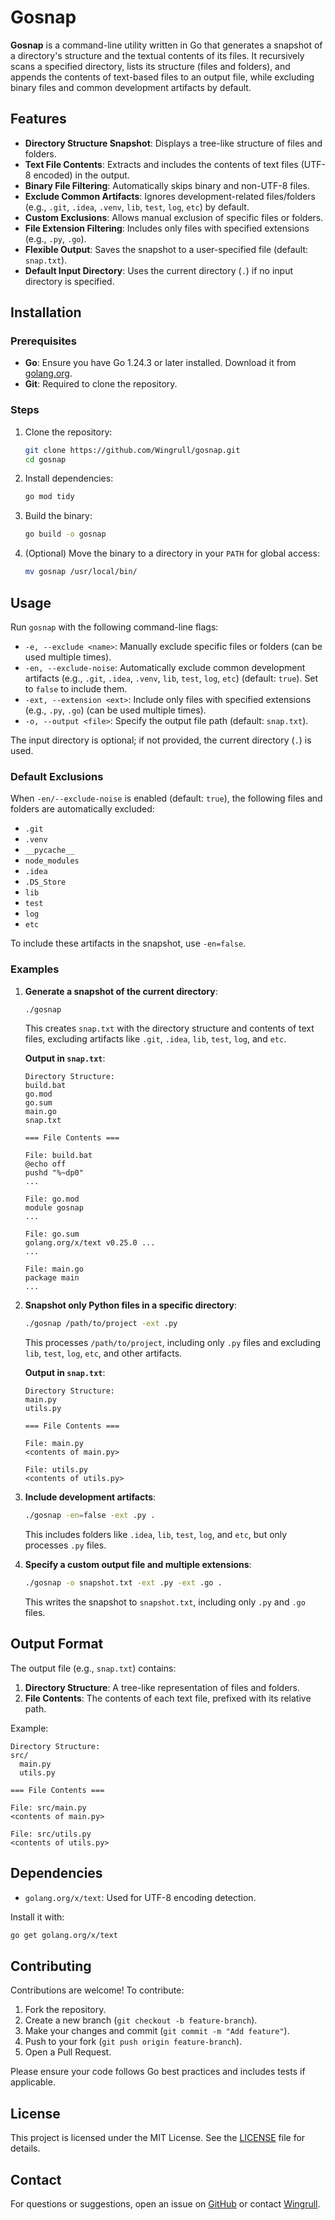 # Gosnap

**Gosnap** is a command-line utility written in Go that generates a snapshot of a directory's structure and the textual contents of its files. It recursively scans a specified directory, lists its structure (files and folders), and appends the contents of text-based files to an output file, while excluding binary files and common development artifacts by default.

## Features

- **Directory Structure Snapshot**: Displays a tree-like structure of files and folders.
- **Text File Contents**: Extracts and includes the contents of text files (UTF-8 encoded) in the output.
- **Binary File Filtering**: Automatically skips binary and non-UTF-8 files.
- **Exclude Common Artifacts**: Ignores development-related files/folders (e.g., `.git`, `.idea`, `.venv`, `lib`, `test`, `log`, `etc`) by default.
- **Custom Exclusions**: Allows manual exclusion of specific files or folders.
- **File Extension Filtering**: Includes only files with specified extensions (e.g., `.py`, `.go`).
- **Flexible Output**: Saves the snapshot to a user-specified file (default: `snap.txt`).
- **Default Input Directory**: Uses the current directory (`.`) if no input directory is specified.

## Installation

### Prerequisites
- **Go**: Ensure you have Go 1.24.3 or later installed. Download it from [golang.org](https://golang.org/dl/).
- **Git**: Required to clone the repository.

### Steps
1. Clone the repository:
   ```bash
   git clone https://github.com/Wingrull/gosnap.git
   cd gosnap
   ```
2. Install dependencies:
   ```bash
   go mod tidy
   ```
3. Build the binary:
   ```bash
   go build -o gosnap
   ```
4. (Optional) Move the binary to a directory in your `PATH` for global access:
   ```bash
   mv gosnap /usr/local/bin/
   ```

## Usage

Run `gosnap` with the following command-line flags:

- `-e, --exclude <name>`: Manually exclude specific files or folders (can be used multiple times).
- `-en, --exclude-noise`: Automatically exclude common development artifacts (e.g., `.git`, `.idea`, `.venv`, `lib`, `test`, `log`, `etc`) (default: `true`). Set to `false` to include them.
- `-ext, --extension <ext>`: Include only files with specified extensions (e.g., `.py`, `.go`) (can be used multiple times).
- `-o, --output <file>`: Specify the output file path (default: `snap.txt`).

The input directory is optional; if not provided, the current directory (`.`) is used.

### Default Exclusions
When `-en/--exclude-noise` is enabled (default: `true`), the following files and folders are automatically excluded:
- `.git`
- `.venv`
- `__pycache__`
- `node_modules`
- `.idea`
- `.DS_Store`
- `lib`
- `test`
- `log`
- `etc`

To include these artifacts in the snapshot, use `-en=false`.

### Examples

1. **Generate a snapshot of the current directory**:
   ```bash
   ./gosnap
   ```
   This creates `snap.txt` with the directory structure and contents of text files, excluding artifacts like `.git`, `.idea`, `lib`, `test`, `log`, and `etc`.

   **Output in `snap.txt`**:
   ```
   Directory Structure:
   build.bat
   go.mod
   go.sum
   main.go
   snap.txt

   === File Contents ===

   File: build.bat
   @echo off
   pushd "%~dp0"
   ...

   File: go.mod
   module gosnap
   ...

   File: go.sum
   golang.org/x/text v0.25.0 ...
   ...

   File: main.go
   package main
   ...
   ```

2. **Snapshot only Python files in a specific directory**:
   ```bash
   ./gosnap /path/to/project -ext .py
   ```
   This processes `/path/to/project`, including only `.py` files and excluding `lib`, `test`, `log`, `etc`, and other artifacts.

   **Output in `snap.txt`**:
   ```
   Directory Structure:
   main.py
   utils.py

   === File Contents ===

   File: main.py
   <contents of main.py>

   File: utils.py
   <contents of utils.py>
   ```

3. **Include development artifacts**:
   ```bash
   ./gosnap -en=false -ext .py .
   ```
   This includes folders like `.idea`, `lib`, `test`, `log`, and `etc`, but only processes `.py` files.

4. **Specify a custom output file and multiple extensions**:
   ```bash
   ./gosnap -o snapshot.txt -ext .py -ext .go .
   ```
   This writes the snapshot to `snapshot.txt`, including only `.py` and `.go` files.

## Output Format

The output file (e.g., `snap.txt`) contains:
1. **Directory Structure**: A tree-like representation of files and folders.
2. **File Contents**: The contents of each text file, prefixed with its relative path.

Example:
```
Directory Structure:
src/
  main.py
  utils.py

=== File Contents ===

File: src/main.py
<contents of main.py>

File: src/utils.py
<contents of utils.py>
```

## Dependencies
- `golang.org/x/text`: Used for UTF-8 encoding detection.

Install it with:
```bash
go get golang.org/x/text
```

## Contributing
Contributions are welcome! To contribute:
1. Fork the repository.
2. Create a new branch (`git checkout -b feature-branch`).
3. Make your changes and commit (`git commit -m "Add feature"`).
4. Push to your fork (`git push origin feature-branch`).
5. Open a Pull Request.

Please ensure your code follows Go best practices and includes tests if applicable.

## License
This project is licensed under the MIT License. See the [LICENSE](LICENSE) file for details.

## Contact
For questions or suggestions, open an issue on [GitHub](https://github.com/Wingrull/gosnap/issues) or contact [Wingrull](https://github.com/Wingrull).